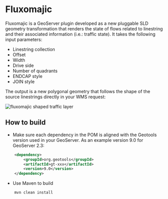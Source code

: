 Fluxomajic
=======

Fluxomajic is a GeoServer plugin developed as a new pluggable SLD geometry transformation that renders the state of flows related to linestring and their associated information (i.e.: traffic state). It takes the following input parameters:

- Linestring collection
- Offset
- Width
- Drive side
- Number of quadrants
- ENDCAP style
- JOIN style

The output is a new polygonal geometry that follows the shape of the source linestrings directly in your WMS request:

![fluxomajic shaped traffic layer](https://raw.github.com/geobeyond/fluxomajic/master/img/fluxomajic.jpg "fluxomajic behavior")

## How to build

+ Make sure each dependency in the POM is aligned with the Geotools version used in your GeoServer. As an example version 9.0 for GeoServer 2.3:

```xml
	<dependency>
		<groupId>org.geotools</groupId>
		<artifactId>gt-xxx</artifactId>
		<version>9.0</version>
	</dependency>
```


+ Use Maven to build

```bash
	mvn clean install
```
